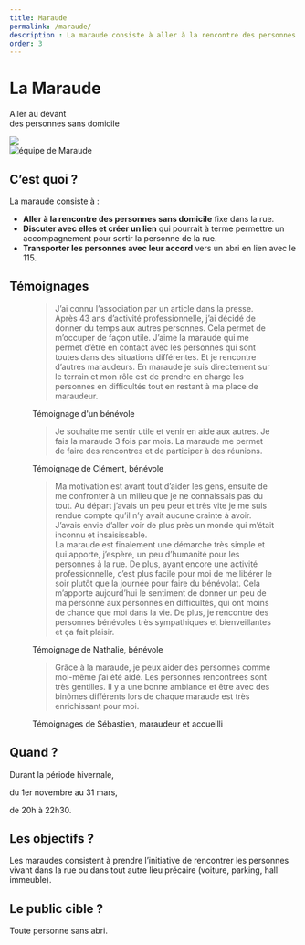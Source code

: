 ```yaml
---
title: Maraude
permalink: /maraude/
description : La maraude consiste à aller à la rencontre des personnes sans domicile fixe dans la rue n’ayant pas formulé de demande d’hébergement.
order: 3
---
```

<div class="rounded-1 shadow bg-secondary">
<div class="row row-cols-2 d-flex align-items-center">
<div class="col-8 px-5">
<h1 class="fw-bold text-white">La Maraude</h1>
<p class="fs-3">Aller au devant<br>
des personnes sans domicile</p>
</div>
<div class="col-4 px-5 text-end">
<img src="{{ "/img/maraude.png" | relative_url }}" class="img-fluid" />
</div>
</div>
</div>


<div class="row row-cols-2">
<div class="col-4 p-5">
<img src="{{ "/img/maraude-1.jpg" | relative_url }}" class="img-fluid" alt="équipe de Maraude" />
</div>

<div class="col-8 p-5">

## C’est quoi ?

La maraude consiste à :

 - **Aller à la rencontre des personnes sans domicile** fixe dans la rue.
 - **Discuter avec elles et créer un lien** qui pourrait à terme permettre un accompagnement pour sortir la personne de la rue.
 - **Transporter les personnes avec leur accord** vers un abri en lien avec le 115.

</div>
</div>


## Témoignages

<figure>
<blockquote class="blockquote">
<p>J’ai connu l’association par un article dans la presse. Après 43 ans d’activité professionnelle, j’ai décidé de donner du temps aux autres personnes. Cela permet de m’occuper de façon utile. J’aime la maraude qui me permet d’être en contact avec les personnes qui sont toutes dans des situations différentes. Et je rencontre d’autres maraudeurs. En maraude je suis directement sur le terrain et mon rôle est de prendre en charge les personnes en difficultés tout en restant à ma place de maraudeur.</p>
</blockquote>
<figcaption class="blockquote-footer">
Témoignage d'un bénévole
</figcaption>
</figure>

<figure>
<blockquote class="blockquote">
<p>Je souhaite me sentir utile et venir en aide aux autres. Je fais la maraude 3 fois par mois. La maraude me permet de faire des rencontres et de participer à des réunions.</p>
</blockquote>
<figcaption class="blockquote-footer">
Témoignage de Clément, bénévole
</figcaption>
</figure>

<figure>
<blockquote class="blockquote">
<p>Ma motivation est avant tout d’aider les gens, ensuite de me confronter à un milieu que je ne connaissais pas du tout. Au départ j’avais un peu peur et très vite je me suis rendue compte qu’il n’y avait aucune crainte à avoir. J’avais envie d’aller voir de plus près un monde qui m’était inconnu et insaisissable.<br> La maraude est finalement une démarche très simple et qui apporte, j’espère, un peu d’humanité pour les personnes à la rue. De plus, ayant encore une activité professionnelle, c’est plus facile pour moi de me libérer le soir plutôt que la journée pour faire du bénévolat. Cela m’apporte aujourd’hui le sentiment de donner un peu de ma personne aux personnes en difficultés, qui ont moins de chance que moi dans la vie. De plus, je rencontre des personnes bénévoles très sympathiques et bienveillantes et ça fait plaisir.</p>
</blockquote>
<figcaption class="blockquote-footer">
Témoignage de Nathalie, bénévole
</figcaption>
</figure>

<figure>
<blockquote class="blockquote">
<p>Grâce à la maraude, je peux aider des personnes comme moi-même j’ai été aidé. Les personnes rencontrées sont très gentilles. Il y a une bonne ambiance et être avec des binômes différents lors de chaque maraude est très enrichissant pour moi.</p>
</blockquote>
<figcaption class="blockquote-footer">
Témoignages de Sébastien, maraudeur et accueilli
</figcaption>
</figure>



<div class="row g-4 p-3 my-5">

<div class="col">
<div class="p-3 bg-secondary rounded-3 shadow">

## Quand ?

Durant la période hivernale,

du 1er novembre au 31 mars,

de 20h à 22h30.

</div>  
</div> 

<div class="col">
<div class="p-3 rounded-3 shadow">

## Les objectifs ?

Les maraudes consistent à prendre l’initiative
de rencontrer les personnes vivant dans la rue
ou dans tout autre lieu précaire
(voiture, parking, hall immeuble).

</div>  
</div>  

<div class="col">
<div class="p-3 bg-primary rounded-3 shadow">

## Le public cible ?

Toute personne sans abri.

&nbsp;

&nbsp;

</div>  
</div>  

</div>
